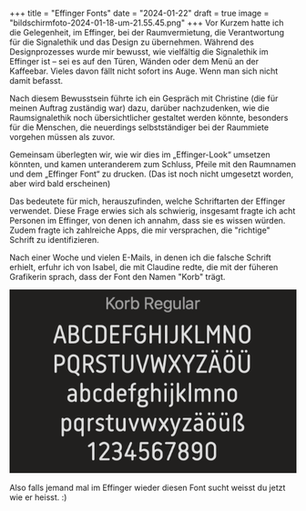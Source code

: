 +++
title = "Effinger Fonts"
date = "2024-01-22"
draft = true
image = "bildschirmfoto-2024-01-18-um-21.55.45.png"
+++
Vor Kurzem hatte ich die Gelegenheit, im Effinger, bei der Raumvermietung, die Verantwortung für die Signalethik und das Design zu übernehmen. Während des Designprozesses wurde mir bewusst, wie vielfältig die Signalethik im Effinger ist – sei es auf den Türen, Wänden oder dem Menü an der Kaffeebar. Vieles davon fällt nicht sofort ins Auge. Wenn man sich nicht damit befasst.

Nach diesem Bewusstsein führte ich ein Gespräch mit Christine (die für meinen Auftrag zuständig war) dazu, darüber nachzudenken, wie die Raumsignalethik noch übersichtlicher gestaltet werden könnte, besonders für die Menschen, die neuerdings selbstständiger bei der Raummiete vorgehen müssen als zuvor.

Gemeinsam überlegten wir, wie wir dies im „Effinger-Look“ umsetzen könnten, und kamen unteranderem zum Schluss, Pfeile mit den Raumnamen und dem „Effinger Font“ zu drucken. (Das ist noch nicht umgesetzt worden, aber wird bald erscheinen)

Das bedeutete für mich, herauszufinden, welche Schriftarten der Effinger verwendet. Diese Frage erwies sich als schwierig, insgesamt fragte ich acht Personen im Effinger, von denen ich annahm, dass sie es wissen würden. Zudem fragte ich zahlreiche Apps, die mir versprachen, die "richtige" Schrift zu identifizieren.

Nach einer Woche und vielen E-Mails, in denen ich die falsche Schrift erhielt, erfuhr ich von Isabel, die mit Claudine redte, die mit der füheren Grafikerin sprach, dass der Font den Namen "Korb" trägt. 

![](bildschirmfoto-2024-01-18-um-21.49.24.png)

Also falls jemand mal im Effinger wieder diesen Font sucht weisst du jetzt wie er heisst. :)